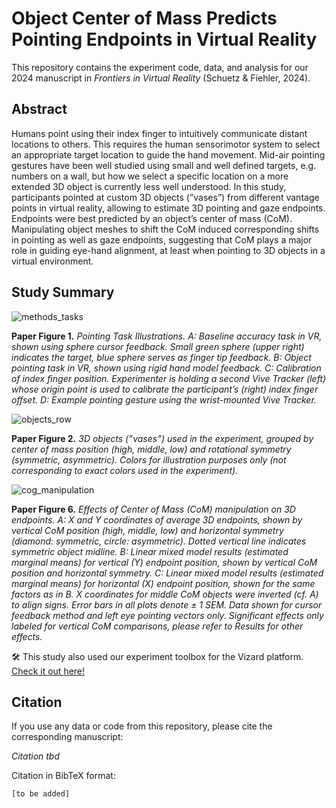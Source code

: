 # Object Center of Mass Predicts Pointing Endpoints in Virtual Reality

This repository contains the experiment code, data, and analysis for our 2024 manuscript in *Frontiers in Virtual Reality* (Schuetz & Fiehler, 2024). 

## Abstract

Humans point using their index finger to intuitively communicate distant locations to others. This requires the human sensorimotor system to select an appropriate target location to guide the hand movement. Mid-air pointing gestures have been well studied using small and well defined targets, e.g. numbers on a wall, but how we select a specific location on a more extended 3D object is currently less well understood. In this study, participants pointed at custom 3D objects (”vases”) from different vantage points in virtual reality, allowing to estimate 3D pointing and gaze endpoints. Endpoints were best predicted by an object’s center of mass (CoM). Manipulating object meshes to shift the CoM induced corresponding shifts in pointing as well as gaze endpoints, suggesting that CoM plays a major role in guiding eye-hand alignment, at least when pointing to 3D objects in a virtual environment.


## Study Summary

![methods_tasks](https://github.com/user-attachments/assets/28be6e78-e6d2-4013-a8b1-b504521b262d)

**Paper Figure 1.** *Pointing Task Illustrations. A: Baseline accuracy task in VR, shown using sphere cursor feedback. Small green sphere (upper right) indicates the target, blue sphere serves as finger tip feedback. B: Object pointing task in VR, shown using rigid hand model feedback. C: Calibration of index finger position. Experimenter is holding a second Vive Tracker (left) whose origin point is used to calibrate the participant’s (right) index finger offset. D: Example pointing gesture using the wrist-mounted Vive Tracker.*



![objects_row](https://github.com/user-attachments/assets/ded68488-f043-4336-abaf-4ea02369e25c)

**Paper Figure 2.** *3D objects (”vases”) used in the experiment, grouped by center of mass position (high, middle, low) and rotational symmetry (symmetric, asymmetric). Colors for illustration purposes only (not corresponding to exact colors used in the experiment).*



![cog_manipulation](https://github.com/user-attachments/assets/41902e19-c3f0-4768-bebe-7c571a461244)

**Paper Figure 6.** *Effects of Center of Mass (CoM) manipulation on 3D endpoints. A: X and Y coordinates of average 3D endpoints, shown by vertical CoM position (high, middle, low) and horizontal symmetry (diamond: symmetric, circle: asymmetric). Dotted vertical line indicates symmetric object midline. B: Linear mixed model results (estimated marginal means) for vertical (Y) endpoint position, shown by vertical CoM position and horizontal symmetry. C: Linear mixed model results (estimated marginal means) for horizontal (X) endpoint position, shown for the same factors as in B. X coordinates for middle CoM objects were inverted (cf. A) to align signs. Error bars in all plots denote ± 1 SEM. Data shown for cursor feedback method and left eye pointing vectors only. Significant effects only labeled for vertical CoM comparisons, please refer to Results for other effects.* 



🛠 This study also used our experiment toolbox for the Vizard platform. [Check it out here!](https://github.com/ischtz/vizard-experiment-toolbox)



## Citation

If you use any data or code from this repository, please cite the corresponding manuscript: 

*Citation tbd*

Citation in BibTeX format:

```
[to be added]
```
